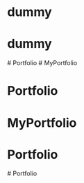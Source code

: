 # dummy
# dummy
#   P o r t f o l i o  
 # MyPortfolio
# Portfolio
# MyPortfolio
# Portfolio
#   P o r t f o l i o  
 